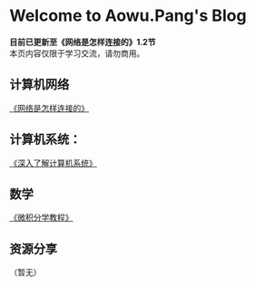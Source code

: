 # Welcome to Aowu.Pang's Blog

**目前已更新至《网络是怎样连接的》1.2节**  
本页内容仅限于学习交流，请勿商用。

## 计算机网络

[《网络是怎样连接的》](net.md)

## 计算机系统：

[《深入了解计算机系统》](./computer_system.md)

## 数学

[《微积分学教程》]()

## 资源分享

（暂无）